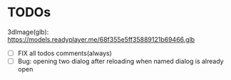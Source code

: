 # TODOs

3dImage(glb): https://models.readyplayer.me/68f355e5ff35889121b69466.glb

- [ ] FIX all todos comments(always)
- [ ] Bug: opening two dialog after reloading when named dialog is already open
